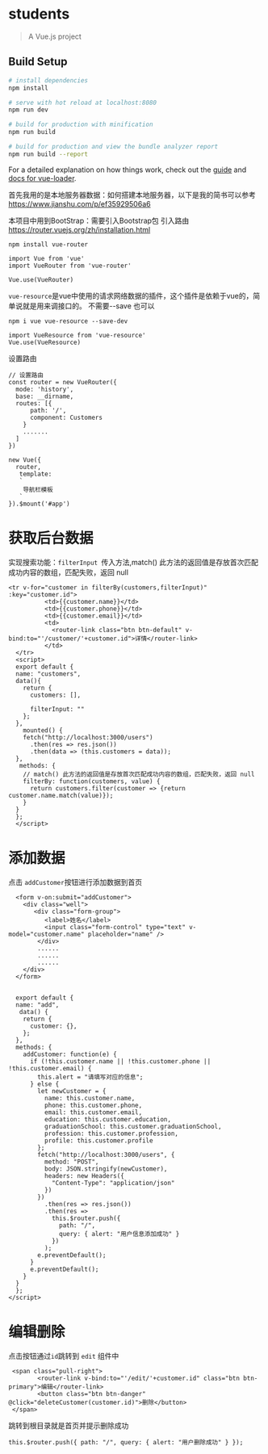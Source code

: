 # students

> A Vue.js project

## Build Setup

``` bash
# install dependencies
npm install

# serve with hot reload at localhost:8080
npm run dev

# build for production with minification
npm run build

# build for production and view the bundle analyzer report
npm run build --report
```

For a detailed explanation on how things work, check out the [guide](http://vuejs-templates.github.io/webpack/) and [docs for vue-loader](http://vuejs.github.io/vue-loader).


首先我用的是本地服务器数据：如何搭建本地服务器，以下是我的简书可以参考
https://www.jianshu.com/p/ef35929506a6


本项目中用到BootStrap：需要引入Bootstrap包
引入路由  https://router.vuejs.org/zh/installation.html
```
npm install vue-router
```
```
import Vue from 'vue'
import VueRouter from 'vue-router'

Vue.use(VueRouter)
```

`vue-resource`是vue中使用的请求网络数据的插件，这个插件是依赖于vue的，简单说就是用来调接口的。
不需要--save 也可以
```
npm i vue vue-resource --save-dev
```
```
import VueResource from 'vue-resource'
Vue.use(VueResource)
```


设置路由
```
// 设置路由
const router = new VueRouter({
  mode: 'history',
  base: __dirname,
  routes: [{
      path: '/',
      component: Customers
    }
    .......
  ]
})
```
```
new Vue({
  router,
   template:
   `
    导航栏模板
   `
}).$mount('#app')
```

# 获取后台数据
实现搜索功能：`filterInput `传入方法,match() 此方法的返回值是存放首次匹配成功内容的数组，匹配失败，返回 null
```
<tr v-for="customer in filterBy(customers,filterInput)" :key="customer.id">
          <td>{{customer.name}}</td>
          <td>{{customer.phone}}</td>
          <td>{{customer.email}}</td>
          <td>
            <router-link class="btn btn-default" v-bind:to="'/customer/'+customer.id">详情</router-link>
          </td>
  </tr>
  <script>
  export default {
  name: "customers",
  data(){
    return {
      customers: [],
     
      filterInput: ""
    };
  },
    mounted() {
    fetch("http://localhost:3000/users")
      .then(res => res.json())
      .then(data => (this.customers = data));
  },
   methods: {
    // match() 此方法的返回值是存放首次匹配成功内容的数组，匹配失败，返回 null
    filterBy: function(customers, value) {
      return customers.filter(customer => {return customer.name.match(value)});
    }
  }
  };
  </script>
```

# 添加数据
点击 `addCustomer`按钮进行添加数据到首页
```
  <form v-on:submit="addCustomer">
    <div class="well">
       <div class="form-group">
          <label>姓名</label>
          <input class="form-control" type="text" v-model="customer.name" placeholder="name" />
        </div>
        ......
        ......
        ......
    </div> 
  </form>
  
  
  export default {
  name: "add",
   data() {
    return {
      customer: {},
    };
  },
  methods: {
    addCustomer: function(e) {
      if (!this.customer.name || !this.customer.phone || !this.customer.email) {
        this.alert = "请填写对应的信息";
      } else {
        let newCustomer = {
          name: this.customer.name,
          phone: this.customer.phone,
          email: this.customer.email,
          education: this.customer.education,
          graduationSchool: this.customer.graduationSchool,
          profession: this.customer.profession,
          profile: this.customer.profile
        };
        fetch("http://localhost:3000/users", {
          method: "POST",
          body: JSON.stringify(newCustomer),
          headers: new Headers({
            "Content-Type": "application/json"
          })
        })
          .then(res => res.json())
          .then(res =>
            this.$router.push({
              path: "/",
              query: { alert: "用户信息添加成功" }
            })
          );
        e.preventDefault();
      }
      e.preventDefault();
    }
  }
  };
</script>
```

# 编辑删除
点击按钮通过`id`跳转到 `edit` 组件中
```
 <span class="pull-right">
        <router-link v-bind:to="'/edit/'+customer.id" class="btn btn-primary">编辑</router-link>
        <button class="btn btn-danger" @click="deleteCustomer(customer.id)">删除</button>
 </span>
```
跳转到根目录就是首页并提示删除成功
```
this.$router.push({ path: "/", query: { alert: "用户删除成功" } });
```
